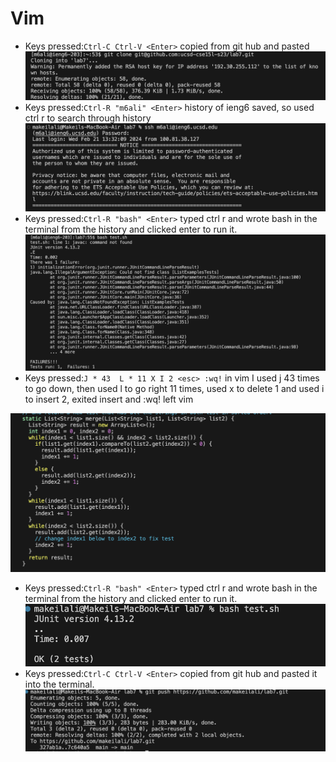 # Vim
- Keys pressed:``Ctrl-C Ctrl-V <Enter>`` copied from git hub and pasted
![image](https://github.com/makeilali/cse15l-lab-reports/blob/main/Screenshot%202024-02-27%20at%205.08.29%20PM.png?raw=true)
- Keys pressed:``Ctrl-R "m6ali" <Enter>`` history of ieng6 saved, so used ctrl r to search through history
![image](https://github.com/makeilali/cse15l-lab-reports/blob/main/Screenshot%202024-02-27%20at%205.08.44%20PM.png?raw=true)
- Keys pressed:``Ctrl-R "bash" <Enter>`` typed ctrl r and wrote bash in the terminal from the history and clicked enter to run it.
![image](https://github.com/makeilali/cse15l-lab-reports/blob/main/Screenshot%202024-02-27%20at%205.09.28%20PM.png?raw=true)
- Keys pressed:``J * 43  L * 11 X I 2 <esc> :wq!`` in vim I used j 43 times to go down, then used l to go right 11 times, used x to delete 1 and used i to insert 2, <esc> exited insert and :wq! left vim

![image](https://github.com/makeilali/cse15l-lab-reports/blob/main/Screenshot%202024-02-27%20at%205.11.10%20PM.png?raw=true)
- Keys pressed:``Ctrl-R "bash" <Enter>`` typed ctrl r and wrote bash in the terminal from the history and clicked enter to run it.
![image](https://github.com/makeilali/cse15l-lab-reports/blob/main/Screenshot%202024-02-27%20at%205.12.16%20PM.png?raw=true)
- Keys pressed:``Ctrl-C Ctrl-V <Enter>`` copied from git hub and pasted it into the terminal.
![image](https://github.com/makeilali/cse15l-lab-reports/blob/main/Screenshot%202024-02-27%20at%206.17.42%20PM.png?raw=true)
